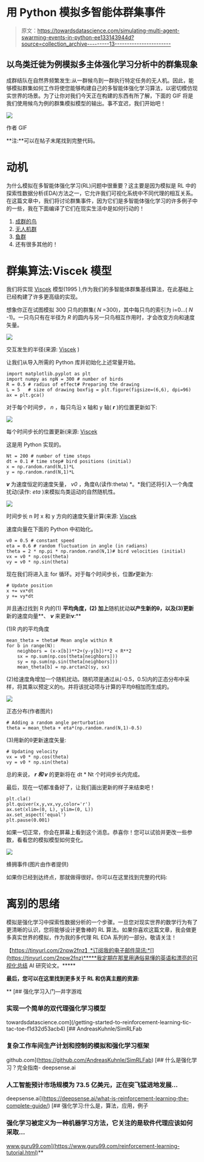 # 用 Python 模拟多智能体群集事件

> 原文：<https://towardsdatascience.com/simulating-multi-agent-swarming-events-in-python-ee133143944d?source=collection_archive---------13----------------------->

## 以鸟类迁徙为例模拟多主体强化学习分析中的群集现象

成群结队在自然界频繁发生:从一群候鸟到一群执行特定任务的无人机。因此，能够模拟群集如何工作将使您能够构建自己的多智能体强化学习算法，以密切模仿现实世界的场景。为了让你对我们今天正在构建的东西有所了解，下面的 GIF 将是我们使用候鸟为例的群集模拟模型的输出。事不宜迟，我们开始吧！

![](img/e1bcfd2e7e94227f82711d4f428a3eff.png)

作者 GIF

**注:**可以在帖子末尾找到完整代码。

# 动机

为什么模拟在多智能体强化学习(RL)问题中很重要？这主要是因为模拟是 RL 中的探索性数据分析(EDA)方法之一，它允许我们可视化系统中不同代理的相互关系。在这篇文章中，我们将讨论群集事件，因为它们是多智能体强化学习的许多例子中的一些，我在下面编译了它们在现实生活中是如何行动的！

1.  [成群的鸟](https://www.youtube.com/watch?v=V4f_1_r80RY)
2.  [无人机群](https://www.youtube.com/watch?v=44KvHwRHb3A&ab_channel=GuinnessWorldRecordsGuinnessWorldRecordsVerified)
3.  [鱼群](https://www.youtube.com/watch?v=15B8qN9dre4&ab_channel=GuinnessWorldRecordsGuinnessWorldRecordsVerified)
4.  还有很多其他的！

# 群集算法:Viscek 模型

我们将实现 [Viscek](http://arxiv.org/pdf/cond-mat/0611743.pdf) 模型(1995 ),作为我们的多智能体群集基线算法，在此基础上已经构建了许多更高级的实现。

想象你正在试图模拟 300 只鸟的群集( *N* =300)，其中每只鸟的索引为 i=0…( *N* -1)。一只鸟只有在半径为 *R* 的圆内与另一只鸟相互作用时，才会改变方向和速度矢量。

![](img/d6d2ba5b566be768e4801ee9c4e80592.png)

交互发生的半径(来源: [Viscek](http://arxiv.org/pdf/cond-mat/0611743.pdf) )

让我们从导入所需的 Python 库并初始化上述常量开始。

```
import matplotlib.pyplot as plt
import numpy as npN = 300 # number of birds
R = 0.5 # radius of effect# Preparing the drawing
L = 5   # size of drawing boxfig = plt.figure(figsize=(6,6), dpi=96)
ax = plt.gca()
```

对于每个时间步， *n* ，每只鸟沿 x 轴和 y 轴( ***r*** )的位置更新如下:

![](img/a6fb6a65dbddd75b178b493382151ad0.png)

每个时间步长的位置更新(来源: [Viscek](http://arxiv.org/pdf/cond-mat/0611743.pdf)

这是用 Python 实现的。

```
Nt = 200 # number of time steps
dt = 0.1 # time step# bird positions (initial)
x = np.random.rand(N,1)*L
y = np.random.rand(N,1)*L
```

***v*** 为速度恒定的速度矢量， *v0* ，角度*θ****ᵢ***(读作:theta) *。*我们还将引入一个角度扰动(读作: *eta* )来模拟鸟类运动的自然随机性。

![](img/92913d6b48d27624a359874acfa35e23.png)

时间步长 n 时 x 和 y 方向的速度矢量计算(来源: [Viscek](http://arxiv.org/pdf/cond-mat/0611743.pdf)

速度向量在下面的 Python 中初始化。

```
v0 = 0.5 # constant speed
eta = 0.6 # random fluctuation in angle (in radians)
theta = 2 * np.pi * np.random.rand(N,1)# bird velocities (initial)
vx = v0 * np.cos(theta)
vy = v0 * np.sin(theta)
```

现在我们将进入主 for 循环。对于每个时间步长，位置***r***更新为:

```
# Update position
x += vx*dt
y += vy*dt
```

并且通过找到 R 内的(1) **平均角度，(2) 加上**随机扰动**以产生新的θ，以及(3)更新**新的速度向量**、 ***v*** 来更新**v**:**

(1)R 内的平均角度

```
mean_theta = theta# Mean angle within R
for b in range(N):
    neighbors = (x-x[b])**2+(y-y[b])**2 < R**2
    sx = np.sum(np.cos(theta[neighbors]))
    sy = np.sum(np.sin(theta[neighbors]))
    mean_theta[b] = np.arctan2(sy, sx)
```

(2)给速度角增加一个随机扰动。随机项是通过从[-0.5，0.5]内的正态分布中采样，将其乘以预定义的η，并将该扰动项与计算的平均θ相加而生成的。

![](img/dbb58575ecd010cd4df3f3450e7a5639.png)

正态分布(作者图片)

```
# Adding a random angle perturbation
theta = mean_theta + eta*(np.random.rand(N,1)-0.5)
```

(3)用新的θ更新速度矢量:

```
# Updating velocity
vx = v0 * np.cos(theta)
vy = v0 * np.sin(theta)
```

总的来说， ***r 和 v*** 的更新将在 dt * Nt 个时间步长内完成。

最后，现在一切都准备好了，让我们画出更新的样子来结束吧！

```
plt.cla()
plt.quiver(x,y,vx,vy,color='r')
ax.set(xlim=(0, L), ylim=(0, L))
ax.set_aspect('equal')
plt.pause(0.001)
```

如果一切正常，你会在屏幕上看到这个消息。恭喜你！您可以试验并更改一些参数，看看您的模拟模型如何变化。

![](img/2cdfed6c29e0852b868b207e0852d16c.png)

蜂拥事件(图片由作者提供)

如果你已经到达终点，那就做得很好。你可以在这里找到完整的代码:

# 离别的思绪

模拟是强化学习中探索性数据分析的一个步骤。一旦您对现实世界的数学行为有了更清晰的认识，您将能够设计更鲁棒的 RL 算法。如果你喜欢这篇文章，我会做更多真实世界的模拟，作为我的多代理 RL EDA 系列的一部分。敬请关注！

【https://tinyurl.com/2npw2fnz】*订阅我的电子邮件简讯:*[](https://tinyurl.com/2npw2fnz)*****我定期在那里用通俗易懂的英语和漂亮的可视化总结 AI 研究论文。*****

**最后，您可以在这里找到更多关于 RL 和仿真主题的资源:**

**[](/getting-started-to-reinforcement-learning-tic-tac-toe-f1d32d53acb4) [## 强化学习入门—井字游戏

### 实现一个简单的双代理强化学习模型

towardsdatascience.com](/getting-started-to-reinforcement-learning-tic-tac-toe-f1d32d53acb4) [](https://github.com/AndreasKuhnle/SimRLFab) [## AndreasKuhnle/SimRLFab

### 复杂工作车间生产计划和控制的模拟和强化学习框架

github.com](https://github.com/AndreasKuhnle/SimRLFab) [](https://deepsense.ai/what-is-reinforcement-learning-the-complete-guide/) [## 什么是强化学习？完全指南- deepsense.ai

### 人工智能预计市场规模为 73.5 亿美元，正在突飞猛进地发展…

deepsense.ai](https://deepsense.ai/what-is-reinforcement-learning-the-complete-guide/) [](https://www.guru99.com/reinforcement-learning-tutorial.html) [## 强化学习:什么是，算法，应用，例子

### 强化学习被定义为一种机器学习方法，它关注的是软件代理应该如何采取…

www.guru99.com](https://www.guru99.com/reinforcement-learning-tutorial.html)**